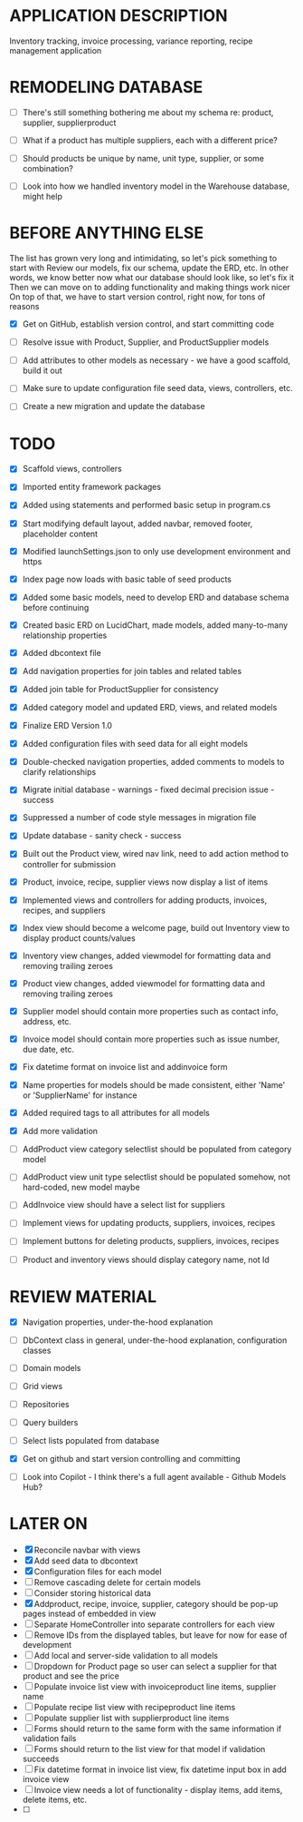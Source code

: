 ﻿# APPLICATION DESCRIPTION
Inventory tracking, invoice processing, variance reporting, recipe management application


# REMODELING DATABASE
- [ ] There's still something bothering me about my schema re: product, supplier, supplierproduct
- [ ] What if a product has multiple suppliers, each with a different price?
- [ ] Should products be unique by name, unit type, supplier, or some combination?
- [ ] Look into how we handled inventory model in the Warehouse database, might help


# BEFORE ANYTHING ELSE
 The list has grown very long and intimidating, so let's pick something to start with
 Review our models, fix our schema, update the ERD, etc.
 In other words, we know better now what our database should look like, so let's fix it
 Then we can move on to adding functionality and making things work nicer
 On top of that, we have to start version control, right now, for tons of reasons
- [x] Get on GitHub, establish version control, and start committing code
- [ ] Resolve issue with Product, Supplier, and ProductSupplier models
- [ ] Add attributes to other models as necessary - we have a good scaffold, build it out
- [ ] Make sure to update configuration file seed data, views, controllers, etc.
- [ ] Create a new migration and update the database


# TODO
- [x] Scaffold views, controllers
- [x] Imported entity framework packages
- [x] Added using statements and performed basic setup in program.cs
- [x] Start modifying default layout, added navbar, removed footer, placeholder content
- [x] Modified launchSettings.json to only use development environment and https
- [x] Index page now loads with basic table of seed products
- [x] Added some basic models, need to develop ERD and database schema before continuing
- [x] Created basic ERD on LucidChart, made models, added many-to-many relationship properties
- [x] Added dbcontext file
- [x] Add navigation properties for join tables and related tables
- [x] Added join table for ProductSupplier for consistency
- [x] Added category model and updated ERD, views, and related models
- [x] Finalize ERD Version 1.0
- [x] Added configuration files with seed data for all eight models
- [x] Double-checked navigation properties, added comments to models to clarify relationships
- [x] Migrate initial database - warnings - fixed decimal precision issue - success
- [x] Suppressed a number of code style messages in migration file
- [x] Update database - sanity check - success
- [x] Built out the Product view, wired nav link, need to add action method to controller for submission
- [x] Product, invoice, recipe, supplier views now display a list of items
- [x] Implemented views and controllers for adding products, invoices, recipes, and suppliers
- [x] Index view should become a welcome page, build out Inventory view to display product counts/values
- [x] Inventory view changes, added viewmodel for formatting data and removing trailing zeroes
- [x] Product view changes, added viewmodel for formatting data and removing trailing zeroes
- [x] Supplier model should contain more properties such as contact info, address, etc.
- [x] Invoice model should contain more properties such as issue number, due date, etc.
- [x] Fix datetime format on invoice list and addinvoice form 
- [x] Name properties for models should be made consistent, either 'Name' or 'SupplierName' for instance
- [x] Added required tags to all attributes for all models 
- [x] Add more validation
- [ ] AddProduct view category selectlist should be populated from category model
- [ ] AddProduct view unit type selectlist should be populated somehow, not hard-coded, new model maybe
- [ ] AddInvoice view should have a select list for suppliers
- [ ] Implement views for updating products, suppliers, invoices, recipes
- [ ] Implement buttons for deleting products, suppliers, invoices, recipes
- [ ] Product and inventory views should display category name, not Id


# REVIEW MATERIAL
- [x] Navigation properties, under-the-hood explanation
- [ ] DbContext class in general, under-the-hood explanation, configuration classes
- [ ] Domain models
- [ ] Grid views
- [ ] Repositories
- [ ] Query builders
- [ ] Select lists populated from database
- [x] Get on github and start version controlling and committing
- [ ] Look into Copilot - I think there's a full agent available - Github Models Hub?


# LATER ON
- [x] Reconcile navbar with views 
- [x] Add seed data to dbcontext
- [x] Configuration files for each model
- [ ] Remove cascading delete for certain models
- [ ] Consider storing historical data
- [x] Addproduct, recipe, invoice, supplier, category should be pop-up pages instead of embedded in view
- [ ] Separate HomeController into separate controllers for each view
- [ ] Remove IDs from the displayed tables, but leave for now for ease of development
- [ ] Add local and server-side validation to all models
- [ ] Dropdown for Product page so user can select a supplier for that product and see the price
- [ ] Populate invoice list view with invoiceproduct line items, supplier name
- [ ] Populate recipe list view with recipeproduct line items
- [ ] Populate supplier list with supplierproduct line items
- [ ] Forms should return to the same form with the same information if validation fails
- [ ] Forms should return to the list view for that model if validation succeeds
- [ ] Fix datetime format in invoice list view, fix datetime input box in add invoice view
- [ ] Invoice view needs a lot of functionality - display items, add items, delete items, etc.
- [ ] 

